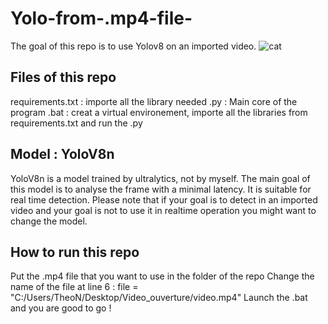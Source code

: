 # Yolo-from-.mp4-file-
The goal of this repo is to use Yolov8 on an imported video.
![cat](https://github.com/user-attachments/assets/7a0bc4d8-738b-4ddf-89c8-58d248a19fc7)


## Files of this repo 
requirements.txt : importe all the library needed 
.py : Main core of the program
.bat : creat a virtual environement, importe all the libraries from requirements.txt and run the .py

## Model : YoloV8n
YoloV8n is a model trained by ultralytics, not by myself. The main goal of this model is to analyse the frame with a minimal latency. It is suitable for real time detection. 
Please note that if your goal is to detect in an imported video and your goal is not to use it in realtime operation you might want to change the model.

## How to run this repo 
Put the .mp4 file that you want to use in the folder of the repo 
Change the name of the file at line 6 : file = "C:/Users/TheoN/Desktop/Video_ouverture/video.mp4"
Launch the .bat and you are good to go !
